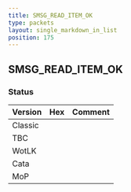 ```yaml
---
title: SMSG_READ_ITEM_OK
type: packets
layout: single_markdown_in_list
position: 175
---
```


## SMSG_READ_ITEM_OK

### Status

Version | Hex | Comment
---------- | ---------- | ---------- 
Classic |  |  
TBC |  |  
WotLK |  |  
Cata |  |  
MoP |  |  